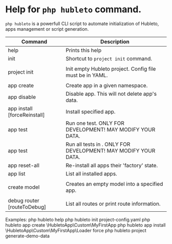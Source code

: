 # Help for `php hubleto` command.

`php hubleto` is a powerfull CLI script to automate initialization of Hubleto, apps management or script generation.

| Command                                     | Description                                                                  |
| ------------------------------------------- | ---------------------------------------------------------------------------- |
| help                                        | Prints this help                                                             |
| init                                        | Shortcut to `project init` command.                                          |
|                                             |                                                                              |
| project init                                | Init empty Hubleto project. Config file must be in YAML.                     |
|                                             |                                                                              |
| app create <appNamespace>                   | Create app in a given namespace.                                             |
| app disable <appNamespace>                  | Disable app. This will not delete app's data.                                |
| app install <appNamespace> [forceReinstall] | Install specified app.                                                       |
| app test <appNamespace> <testName>          | Run one test. ONLY FOR DEVELOPMENT! MAY MODIFY YOUR DATA.                    |
| app test <appNamespace>                     | Run all tests in <appNamespace>. ONLY FOR DEVELOPMENT! MAY MODIFY YOUR DATA. |
| app reset-all                               | Re-install all apps their 'factory' state.                                   |
| app list                                    | List all installed apps.                                                     |
|                                             |                                                                              |
| create model <appNamespace> <model>         | Creates an empty model into a specified app.                                 |
|                                             |                                                                              |
| debug router [routeToDebug]                 | List all routes or print route information.                                  |

Examples:
  php hubleto help
  php hubleto init project-config.yaml
  php hubleto app create \HubletoApp\Custom\MyFirstApp
  php hubleto app install \HubletoApp\Custom\MyFirstApp\Loader force
  php hubleto project generate-demo-data
